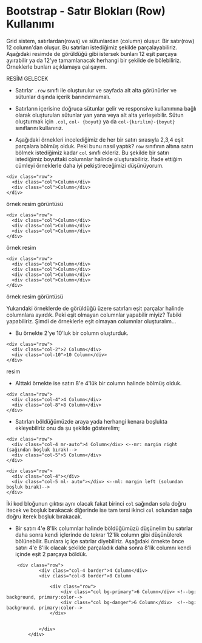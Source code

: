 # Bootstrap - Satır Blokları (Row) Kullanımı
Grid sistem, satırlardan(rows) ve sütunlardan (column) oluşur. Bir satır(row) 12 column'dan oluşur. Bu satırları istediğimiz şekilde parçalayabiliriz. Aşağıdaki resimde de görüldüğü gibi istersek bunları 12 eşit parçaya ayırabilir ya da 12'ye tamamlanacak herhangi bir şekilde de bölebiliriz. Örneklerle bunları açıklamaya çalışayım.
 
 
 
 RESİM GELECEK
 
 
- Satırlar `.row` sınıfı ile oluşturulur ve sayfada alt alta görünürler ve sütunlar dışında içerik barındırmamalı.
- Satırların içerisine doğruca sütunlar gelir ve responsive kullanımına bağlı olarak oluşturulan sütunlar yan yana veya alt alta yerleşebilir. Sütun oluşturmak için `.col`, `col- {boyut}` ya da `col-{kırılım}-{boyut}` sınıflarını kullanırız. 
 
 - Aşağıdaki örnekleri incelediğimiz de her bir satırı sırasıyla 2,3,4 eşit parçalara bölmüş olduk. Peki bunu nasıl yaptık?  `row`  sınıfının altına satırı bölmek istediğimiz kadar `col` sınıfı ekleriz. Bu şekilde bir satırı istediğimiz boyuttaki columnlar halinde oluşturabiliriz. İfade ettiğim cümleyi örneklerle daha iyi pekiştireceğimizi düşünüyorum.

``````
<div class="row">
  <div class="col">Column</div>
  <div class="col">Column</div>
</div>
``````
 örnek resim görüntüsü
 

````
<div class="row">
  <div class="col">Column</div>
  <div class="col">Column</div>
  <div class="col">Column</div>
</div>
```` 
örnek resim
````
<div class="row">
  <div class="col">Column</div>
  <div class="col">Column</div>
  <div class="col">Column</div>
  <div class="col">Column</div>
</div>
```` 

örnek resim görüntüsü

Yukarıdaki örneklerde de görüldüğü üzere satırları eşit parçalar halinde columnlara ayırdık. Peki eşit olmayan columnlar yapabilir miyiz? Tabiki yapabiliriz. Şimdi de örneklerle eşit olmayan columnlar oluşturalım...

- Bu örnekte 2'ye 10'luk bir column oluşturduk.

````
<div class="row">
  <div class="col-2">2 Column</div>
  <div class="col-10">10 Column</div> 
</div>
````
resim 

- Alttaki örnekte ise satırı 8'e 4'lük bir column halinde bölmüş olduk.
````
<div class="row">
  <div class="col-4">4 Column</div>
  <div class="col-8">8 Column</div> 
</div>
````

- Satırları böldüğümüzde araya yada herhangi kenara boşlukta ekleyebiliriz onu da şu şekilde gösterelim;

````````
<div class="row">
  <div class="col-4 mr-auto">4 Column</div> <--mr: margin right (sağından boşluk bırak)-->
  <div class="col-5">5 Column</div> 
</div>

<div class="row">
  <div class="col-4"></div>
  <div class="col-5 ml- auto"></div> <--ml: margin left (solundan boşluk bırak)-->
</div>

````````
İki kod bloğunun çıktısı aynı olacak fakat birinci `col` sağından sola doğru itecek ve boşluk bırakacak diğerinde ise tam tersi ikinci `col` solundan sağa doğru iterek boşluk bırakacak.


- Bir satırı 4'e 8'lik columnlar halinde böldüğümüzü düşünelim bu satırlar daha sonra kendi içlerinde de tekrar 12'lik column gibi düşünülerek bölünebilir. Bunlara iç içe satırlar diyebiliriz. Aşağıdaki örnekte önce satırı 4'e 8'lik olacak şekilde parçaladık daha sonra 8'lik columnı kendi içinde eşit 2 parçaya böldük.

``````
    <div class="row">
			<div class="col-4 border">4 Column</div>
			<div class="col-8 border">8 Column
				
				<div class="row">
					<div class="col bg-primary">6 Column</div> <!--bg: background, primary:color-->
					<div class="col bg-danger">6 Column</div>  <!--bg: background, primary:color-->
				</div>
			
			
			</div>
		</div>
  ``````



 
 
 
 

